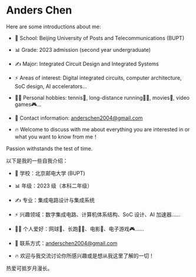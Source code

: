 # Anders Chen

Here are some introductions about me:

- 🏫 School: Beijing University of Posts and Telecommunications (BUPT)
- 📊 Grade: 2023 admission (second year undergraduate)
- ✍ Major: Integrated Circuit Design and Integrated Systems
- ⚡ Areas of interest: Digital integrated circuits, computer architecture,
SoC design, AI accelerators...
- 🙋‍♂️ Personal hobbies: tennis🎾, long-distance running🏃‍♂️, movies🎥, video games🎮...
- 📧 Contact information: anderschen2004@gmail.com

- 🔥 Welcome to discuss with me about everything you are interested in or what you want to know from me！

Passion withstands the test of time.

以下是我的一些自我介绍：

- 🏫 学校：北京邮电大学 (BUPT)
- 📊 年级：2023 级（本科二年级）
- ✍ 专业：集成电路设计与集成系统
- ⚡ 兴趣领域：数字集成电路、计算机体系结构、SoC 设计、AI 加速器……
- 🙋‍♂️ 个人爱好：网球🎾、长跑🏃‍♂️、电影🎥、电子游戏🎮……
- 📧 联系方式：anderschen2004@gmail.com

- 🔥 欢迎与我交流讨论你所感兴趣或是想从我这里了解的一切！

热爱可抵岁月漫长。